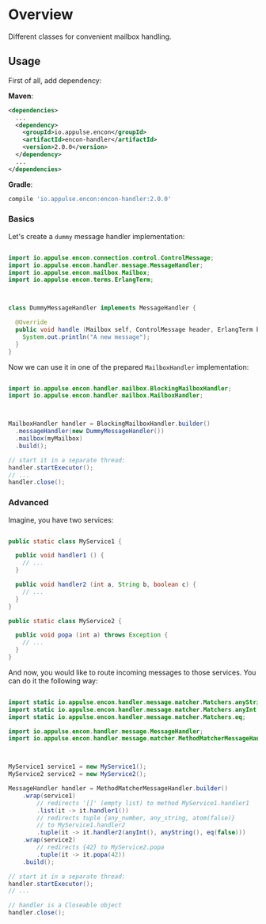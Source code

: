 # Overview

Different classes for convenient mailbox handling.

## Usage

First of all, add dependency:

**Maven**:

```xml
<dependencies>
  ...
  <dependency>
    <groupId>io.appulse.encon</groupId>
    <artifactId>encon-handler</artifactId>
    <version>2.0.0</version>
  </dependency>
  ...
</dependencies>
```

**Gradle**:

```groovy
compile 'io.appulse.encon:encon-handler:2.0.0'
```

### Basics

Let's create a `dummy` message handler implementation:

```java

import io.appulse.encon.connection.control.ControlMessage;
import io.appulse.encon.handler.message.MessageHandler;
import io.appulse.encon.mailbox.Mailbox;
import io.appulse.encon.terms.ErlangTerm;



class DummyMessageHandler implements MessageHandler {

  @Override
  public void handle (Mailbox self, ControlMessage header, ErlangTerm body) {
    System.out.println("A new message");
  }
}
```

Now we can use it in one of the prepared `MailboxHandler` implementation:

```java

import io.appulse.encon.handler.mailbox.BlockingMailboxHandler;
import io.appulse.encon.handler.mailbox.MailboxHandler;



MailboxHandler handler = BlockingMailboxHandler.builder()
  .messageHandler(new DummyMessageHandler())
  .mailbox(myMailbox)
  .build();

// start it in a separate thread:
handler.startExecutor();
// ...
handler.close();
```

### Advanced

Imagine, you have two services:

```java

public static class MyService1 {

  public void handler1 () {
    // ...
  }

  public void handler2 (int a, String b, boolean c) {
    // ...
  }
}

public static class MyService2 {

  public void popa (int a) throws Exception {
    // ...
  }
}
```

And now, you would like to route incoming messages to those services. You can do it the following way:

```java

import static io.appulse.encon.handler.message.matcher.Matchers.anyString;
import static io.appulse.encon.handler.message.matcher.Matchers.anyInt;
import static io.appulse.encon.handler.message.matcher.Matchers.eq;

import io.appulse.encon.handler.message.MessageHandler;
import io.appulse.encon.handler.message.matcher.MethodMatcherMessageHandler;



MyService1 service1 = new MyService1();
MyService2 service2 = new MyService2();

MessageHandler handler = MethodMatcherMessageHandler.builder()
    .wrap(service1)
        // redirects '[]' (empty list) to method MyService1.handler1
        .list(it -> it.handler1())
        // redirects tuple {any_number, any_string, atom(false)}
        // to MyService1.handler2
        .tuple(it -> it.handler2(anyInt(), anyString(), eq(false)))
    .wrap(service2)
        // redirects {42} to MyService2.popa
        .tuple(it -> it.popa(42))
    .build();

// start it in a separate thread:
handler.startExecutor();
// ...

// handler is a Closeable object
handler.close();
```
